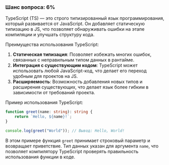 ### Шанс вопроса: 6%

TypeScript (TS) — это строго типизированный язык программирования, который развивается от JavaScript. Он добавляет статическую типизацию в JS, что позволяет обнаруживать ошибки на этапе компиляции и улучшать структуру кода.

Преимущества использования TypeScript:
1. **Статическая типизация**: Позволяет избежать многих ошибок, связанных с неправильным типом данных в рантайме.
2. **Интеграция с существующим кодом**: TypeScript может использовать любой JavaScript-код, что делает его переход удобным для проектов на JS.
3. **Расширяемость**: Возможность добавления новых типов и расширения существующих, что делает язык более гибким в зависимости от требований проекта.

Пример использования TypeScript:
```typescript
function greet(name: string): string {
    return `Hello, ${name}!`;
}

console.log(greet("World")); // Вывод: Hello, World!
```
В этом примере функция `greet` принимает строковый параметр и возвращает приветствие. Тип данных указан для аргумента `name`, что позволяет компилятору TypeScript проверять правильность использования функции в коде.